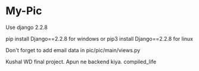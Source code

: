 # My-Pic
Use django 2.2.8

pip install Django==2.2.8 for windows
or
pip3 install Django==2.2.8 for linux

Don't forget to add email data in pic/pic/main/views.py

Kushal WD final project.
Apun ne backend kiya. compiled_life
